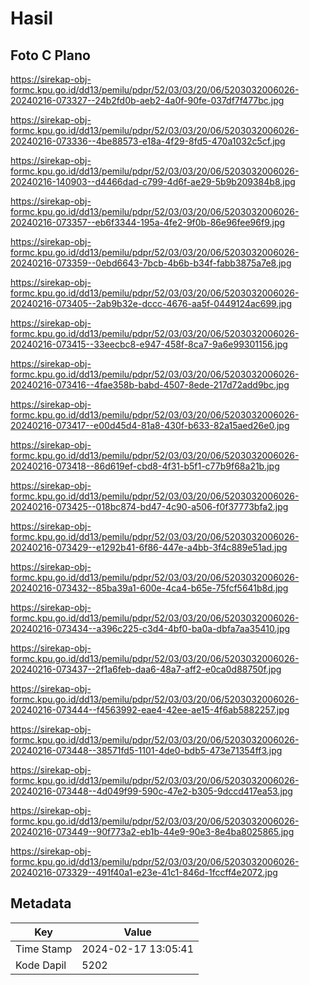 # Hasil

## Foto C Plano

https://sirekap-obj-formc.kpu.go.id/dd13/pemilu/pdpr/52/03/03/20/06/5203032006026-20240216-073327--24b2fd0b-aeb2-4a0f-90fe-037df7f477bc.jpg

https://sirekap-obj-formc.kpu.go.id/dd13/pemilu/pdpr/52/03/03/20/06/5203032006026-20240216-073336--4be88573-e18a-4f29-8fd5-470a1032c5cf.jpg

https://sirekap-obj-formc.kpu.go.id/dd13/pemilu/pdpr/52/03/03/20/06/5203032006026-20240216-140903--d4466dad-c799-4d6f-ae29-5b9b209384b8.jpg

https://sirekap-obj-formc.kpu.go.id/dd13/pemilu/pdpr/52/03/03/20/06/5203032006026-20240216-073357--eb6f3344-195a-4fe2-9f0b-86e96fee96f9.jpg

https://sirekap-obj-formc.kpu.go.id/dd13/pemilu/pdpr/52/03/03/20/06/5203032006026-20240216-073359--0ebd6643-7bcb-4b6b-b34f-fabb3875a7e8.jpg

https://sirekap-obj-formc.kpu.go.id/dd13/pemilu/pdpr/52/03/03/20/06/5203032006026-20240216-073405--2ab9b32e-dccc-4676-aa5f-0449124ac699.jpg

https://sirekap-obj-formc.kpu.go.id/dd13/pemilu/pdpr/52/03/03/20/06/5203032006026-20240216-073415--33eecbc8-e947-458f-8ca7-9a6e99301156.jpg

https://sirekap-obj-formc.kpu.go.id/dd13/pemilu/pdpr/52/03/03/20/06/5203032006026-20240216-073416--4fae358b-babd-4507-8ede-217d72add9bc.jpg

https://sirekap-obj-formc.kpu.go.id/dd13/pemilu/pdpr/52/03/03/20/06/5203032006026-20240216-073417--e00d45d4-81a8-430f-b633-82a15aed26e0.jpg

https://sirekap-obj-formc.kpu.go.id/dd13/pemilu/pdpr/52/03/03/20/06/5203032006026-20240216-073418--86d619ef-cbd8-4f31-b5f1-c77b9f68a21b.jpg

https://sirekap-obj-formc.kpu.go.id/dd13/pemilu/pdpr/52/03/03/20/06/5203032006026-20240216-073425--018bc874-bd47-4c90-a506-f0f37773bfa2.jpg

https://sirekap-obj-formc.kpu.go.id/dd13/pemilu/pdpr/52/03/03/20/06/5203032006026-20240216-073429--e1292b41-6f86-447e-a4bb-3f4c889e51ad.jpg

https://sirekap-obj-formc.kpu.go.id/dd13/pemilu/pdpr/52/03/03/20/06/5203032006026-20240216-073432--85ba39a1-600e-4ca4-b65e-75fcf5641b8d.jpg

https://sirekap-obj-formc.kpu.go.id/dd13/pemilu/pdpr/52/03/03/20/06/5203032006026-20240216-073434--a396c225-c3d4-4bf0-ba0a-dbfa7aa35410.jpg

https://sirekap-obj-formc.kpu.go.id/dd13/pemilu/pdpr/52/03/03/20/06/5203032006026-20240216-073437--2f1a6feb-daa6-48a7-aff2-e0ca0d88750f.jpg

https://sirekap-obj-formc.kpu.go.id/dd13/pemilu/pdpr/52/03/03/20/06/5203032006026-20240216-073444--f4563992-eae4-42ee-ae15-4f6ab5882257.jpg

https://sirekap-obj-formc.kpu.go.id/dd13/pemilu/pdpr/52/03/03/20/06/5203032006026-20240216-073448--38571fd5-1101-4de0-bdb5-473e71354ff3.jpg

https://sirekap-obj-formc.kpu.go.id/dd13/pemilu/pdpr/52/03/03/20/06/5203032006026-20240216-073448--4d049f99-590c-47e2-b305-9dccd417ea53.jpg

https://sirekap-obj-formc.kpu.go.id/dd13/pemilu/pdpr/52/03/03/20/06/5203032006026-20240216-073449--90f773a2-eb1b-44e9-90e3-8e4ba8025865.jpg

https://sirekap-obj-formc.kpu.go.id/dd13/pemilu/pdpr/52/03/03/20/06/5203032006026-20240216-073329--491f40a1-e23e-41c1-846d-1fccff4e2072.jpg


## Metadata

| Key        | Value               |
| ---------- | ------------------- |
| Time Stamp | 2024-02-17 13:05:41 |
| Kode Dapil | 5202                |



